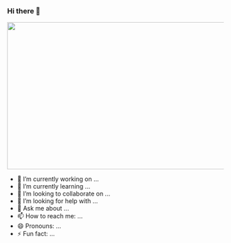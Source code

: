 ### Hi there 👋
<img src="https://user-images.githubusercontent.com/19577206/166230755-3f856330-6af0-4ee3-83af-32d74ad20dea.jpg" width="708" height="342" />

- 🔭 I’m currently working on ...
- 🌱 I’m currently learning ...
- 👯 I’m looking to collaborate on ...
- 🤔 I’m looking for help with ...
- 💬 Ask me about ...
- 📫 How to reach me: ...
- 😄 Pronouns: ...
- ⚡ Fun fact: ...

<!--
**Oisavictor/Oisavictor** is a ✨ _special_ ✨ repository because its `README.md` (this file) appears on your GitHub profile.

Here are some ideas to get you started:
-->
